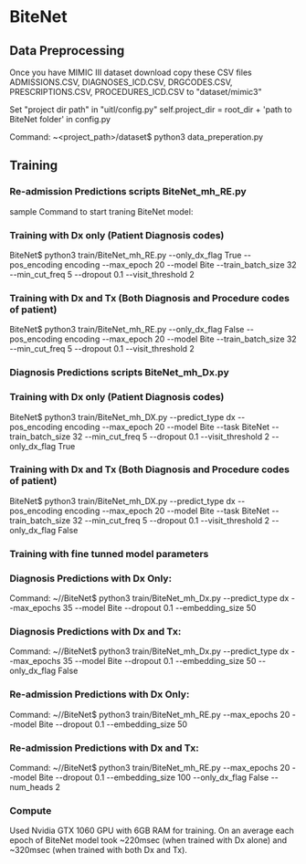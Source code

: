 # BiteNet

## Data Preprocessing

  Once you have MIMIC III dataset download copy these CSV files ADMISSIONS.CSV, DIAGNOSES_ICD.CSV, DRGCODES.CSV, PRESCRIPTIONS.CSV, PROCEDURES_ICD.CSV  to "dataset/mimic3"
  
  Set "project dir path" in "uitl/config.py" self.project_dir = root_dir + 'path to BiteNet folder'  in config.py

Command: ~<project_path>/dataset$ python3 data_preperation.py

## Training 

### Re-admission Predictions scripts BiteNet_mh_RE.py

sample Command to start traning BiteNet model:

### Training with Dx only (Patient Diagnosis codes)

BiteNet$ python3 train/BiteNet_mh_RE.py --only_dx_flag True --pos_encoding encoding --max_epoch 20 --model Bite --train_batch_size 32 --min_cut_freq 5 --dropout 0.1 --visit_threshold 2


### Training with Dx and Tx (Both Diagnosis and Procedure codes of patient)

BiteNet$ python3 train/BiteNet_mh_RE.py --only_dx_flag False --pos_encoding encoding --max_epoch 20 --model Bite --train_batch_size 32 --min_cut_freq 5 --dropout 0.1 --visit_threshold 2

### Diagnosis Predictions scripts BiteNet_mh_Dx.py

### Training with Dx only (Patient Diagnosis codes)

BiteNet$ python3 train/BiteNet_mh_DX.py --predict_type dx --pos_encoding encoding --max_epoch 20 --model Bite --task BiteNet --train_batch_size 32 --min_cut_freq 5 --dropout 0.1 --visit_threshold 2 --only_dx_flag True

### Training with Dx and Tx (Both Diagnosis and Procedure codes of patient)

BiteNet$ python3 train/BiteNet_mh_DX.py --predict_type dx --pos_encoding encoding --max_epoch 20 --model Bite --task BiteNet --train_batch_size 32 --min_cut_freq 5 --dropout 0.1 --visit_threshold 2 --only_dx_flag False


### Training with fine tunned model parameters

### Diagnosis Predictions with Dx Only:

   Command: ~/<path to project>/BiteNet$ python3 train/BiteNet_mh_Dx.py --predict_type dx --max_epochs 35 --model Bite --dropout 0.1 --embedding_size 50

### Diagnosis Predictions with Dx and Tx:
  
  Command: ~/<path to project>/BiteNet$ python3 train/BiteNet_mh_Dx.py --predict_type dx --max_epochs 35 --model Bite --dropout 0.1 --embedding_size 50 --only_dx_flag False

### Re-admission Predictions with Dx Only:

 Command: ~/<path to project>/BiteNet$ python3 train/BiteNet_mh_RE.py --max_epochs 20 --model Bite --dropout 0.1 --embedding_size 50
  
### Re-admission Predictions with Dx and Tx:

   Command: ~/<path to project>/BiteNet$ python3 train/BiteNet_mh_RE.py --max_epochs 20 --model Bite --dropout 0.1 --embedding_size 100 --only_dx_flag False --num_heads 2

  
  
### Compute
  
  Used Nvidia GTX 1060 GPU with 6GB RAM for training. On an average each epoch of BiteNet model took ~220msec (when trained with Dx alone) and ~320msec (when trained  with both Dx and Tx).
  
